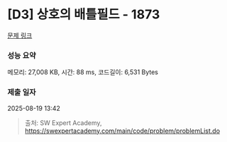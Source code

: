 # [D3] 상호의 배틀필드 - 1873 

[문제 링크](https://swexpertacademy.com/main/code/problem/problemDetail.do?contestProbId=AV5LyE7KD2ADFAXc) 

### 성능 요약

메모리: 27,008 KB, 시간: 88 ms, 코드길이: 6,531 Bytes

### 제출 일자

2025-08-19 13:42



> 출처: SW Expert Academy, https://swexpertacademy.com/main/code/problem/problemList.do